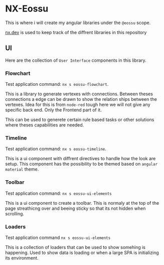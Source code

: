 # NX-Eossu

This is where i will create my angular libraries under the `@eossu` scope.

[nx.dev](https://nx.dev) is used to keep track of the diffrent libraries in this repository


## UI

Here are the collection of `User Interface` components in this library.

### Flowchart

Test application command: `nx s eossu-flowchart`.

This is a library to generate vertexes with connections. Between theses connections a edge can be drawn
to show the relation ships between the vertexes. Idea for this is from `node-red` tough here we will not
give any specific back end. Only the Frontend part of it.

This can be used to generete certain rule based tasks or other solutions where theses capabilities are needed.

### Timeline

Test application command: `nx s eossu-timeline`.

This is a ui component with diffrent directives to handle how the look are setup. This component has the possibility to
be themed based on `angular material` theme.

### Toolbar

Test application command: `nx s eossu-ui-elements`

This is a ui component to create a toolbar. This is normaly at the top of the page streathicng over and beeing sticky so
that its not hidden when scrolling.

### Loaders

Test application command  `nx s eossu-ui-elements`

This is a collection of loaders that can be used to show somehing is happening. Used to show data is loading or when a large
SPA is initializing its environment.

